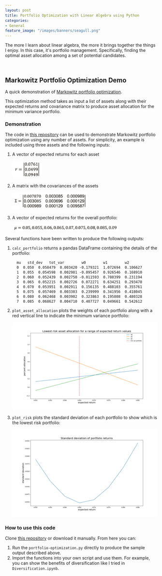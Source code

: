 ```yaml
---
layout: post
title: Portfolio Optimization with Linear Algebra using Python
categories:
- General
feature_image: "/images/banners/seagull.png"
---
```


The more I learn about linear algebra, the more it brings together the things I enjoy. In this case, it's portfolio management. Specifically, finding the optimal asset allocation among a set of potential candidates.

<br>

## Markowitz Portfolio Optimization Demo

A quick demonstration of [Markowitz portfolio optimization](https://en.wikipedia.org/wiki/Markowitz_model).

This optimization method takes as input a list of assets along with their expected returns and covariance matrix to produce asset allocation for the minimum variance portfolio.

### Demonstration

The code in [this repository](https://github.com/dhrunlauwers/markowitz-portfolio-optimization) can be used to demonstrate Markowitz portfolio optimization using any number of assets. For simplicity, an example is included using three assets and the following inputs:

1. A vector of expected returns for each asset

   <img src='https://github.com/dhrunlauwers/markowitz-portfolio-optimization/blob/main/visuals/expected_returns.png?raw=true' width=100>
2. A matrix with the covariances of the assets

   <img src='https://github.com/dhrunlauwers/markowitz-portfolio-optimization/blob/main/visuals/cov_matrix.png?raw=true' width=250>
3. A vector of expected returns for the overall portfolio:

   <img src='https://github.com/dhrunlauwers/markowitz-portfolio-optimization/blob/main/visuals/mu.png?raw=true' width=350>

Several functions have been written to produce the following outputs:

1. `calc_portfolio` returns a pandas DataFrame containing the details of the portfolio:

         mu   std_dev   tot_var        w0        w1        w2
         0  0.050  0.058479  0.003420 -0.179321  1.072694  0.106627
         1  0.055  0.054598  0.002981 -0.095457  0.926546  0.168910
         2  0.060  0.052439  0.002750 -0.011593  0.780399  0.231194
         3  0.065  0.052215  0.002726  0.072271  0.634251  0.293478
         4  0.070  0.053951  0.002911  0.156135  0.488103  0.355761
         5  0.075  0.057469  0.003303  0.239999  0.341956  0.418045
         6  0.080  0.062468  0.003902  0.323863  0.195808  0.480328
         7  0.085  0.068627  0.004710  0.407727  0.049661  0.542612

2. `plot_asset_allocation` plots the weights of each portfolio along with a red vertical line to indicate the minimum variance portfolio:

   <img src='https://github.com/dhrunlauwers/markowitz-portfolio-optimization/blob/main/visuals/PortfolioAllocation.png?raw=true' width=900>
3. `plot_risk` plots the standard deviation of each portfolio to show which is the lowest risk portfolio:

   <img src='https://github.com/dhrunlauwers/markowitz-portfolio-optimization/blob/main/visuals/PortfolioStandardDeviation.png?raw=true' width=900>
### How to use this code

Clone [this repository](https://github.com/dhrunlauwers/markowitz-portfolio-optimization) or download it manually. From here you can:
1. Run the `portfolio-optimization.py` directly to produce the sample output described above.
2. Import the functions into your own script and use them. For example, you can show the benefits of diversification like I tried in ``Diversification.ipynb``.
